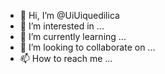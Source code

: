 - 👋 Hi, I’m @UiUiquedilica
- 👀 I’m interested in ...
- 🌱 I’m currently learning ...
- 💞️ I’m looking to collaborate on ...
- 📫 How to reach me ...

<!---
UiUiquedilica/UiUiquedilica is a ✨ special ✨ repository because its `README.md` (this file) appears on your GitHub profile.
You can click the Preview link to take a look at your changes.
--->

